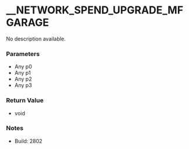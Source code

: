 # __NETWORK_SPEND_UPGRADE_MFGARAGE

No description available.

### Parameters
* Any p0
* Any p1
* Any p2
* Any p3

### Return Value
* void

### Notes
* Build: 2802

